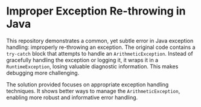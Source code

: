 # Improper Exception Re-throwing in Java

This repository demonstrates a common, yet subtle error in Java exception handling: improperly re-throwing an exception. The original code contains a `try-catch` block that attempts to handle an `ArithmeticException`. Instead of gracefully handling the exception or logging it, it wraps it in a `RuntimeException`, losing valuable diagnostic information. This makes debugging more challenging.

The solution provided focuses on appropriate exception handling techniques.  It shows better ways to manage the `ArithmeticException`, enabling more robust and informative error handling.
